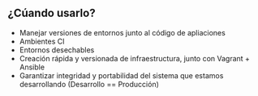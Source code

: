 ##  ¿Cúando usarlo?

* Manejar versiones de entornos junto al código de apliaciones 
* Ambientes CI
* Entornos desechables
* Creación rápida y versionada de infraestructura, junto con Vagrant + Ansible
* Garantizar integridad y portabilidad del sistema que estamos desarrollando (Desarrollo == Producción)

